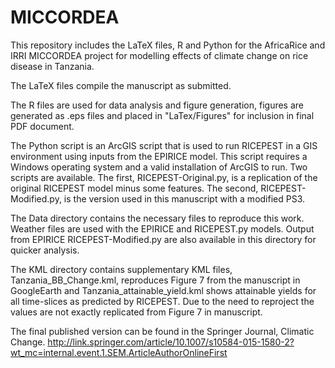 MICCORDEA
========

This repository includes the LaTeX files, R and Python for the AfricaRice and IRRI MICCORDEA project for modelling effects of climate change on rice disease in Tanzania.

The LaTeX files compile the manuscript as submitted.

The R files are used for data analysis and figure generation, figures are generated as .eps files and placed in "LaTex/Figures" for inclusion in final PDF document.

The Python script is an ArcGIS script that is used to run RICEPEST in a GIS environment using inputs from the EPIRICE model. This script requires a Windows operating system and a valid installation of ArcGIS to run. Two scripts are available. The first, RICEPEST-Original.py, is a replication of the original RICEPEST model minus some features. The second, RICEPEST-Modified.py, is the version used in this manuscript with a modified PS3.

The Data directory contains the necessary files to reproduce this work. Weather files are used with the EPIRICE and RICEPEST.py models. Output from EPIRICE RICEPEST-Modified.py are also available in this directory for quicker analysis.

The KML directory contains supplementary KML files, Tanzania_BB_Change.kml, reproduces Figure 7 from the manuscript in GoogleEarth and Tanzania_attainable_yield.kml shows attainable yields for all time-slices as predicted by RICEPEST. Due to the need to reproject the values are not exactly replicated from Figure 7 in manuscript.

The final published version can be found in the Springer Journal, Climatic Change. http://link.springer.com/article/10.1007/s10584-015-1580-2?wt_mc=internal.event.1.SEM.ArticleAuthorOnlineFirst

